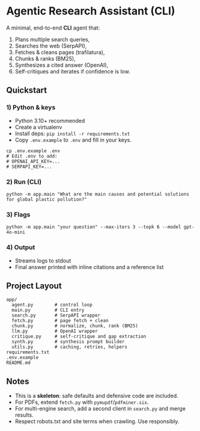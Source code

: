 # Agentic Research Assistant (CLI)

A minimal, end-to-end **CLI** agent that:
1) Plans multiple search queries,
2) Searches the web (SerpAPI),
3) Fetches & cleans pages (trafilatura),
4) Chunks & ranks (BM25),
5) Synthesizes a cited answer (OpenAI),
6) Self-critiques and iterates if confidence is low.

## Quickstart

### 1) Python & keys
- Python 3.10+ recommended
- Create a virtualenv
- Install deps: `pip install -r requirements.txt`
- Copy `.env.example` to `.env` and fill in your keys.

```
cp .env.example .env
# Edit .env to add:
# OPENAI_API_KEY=...
# SERPAPI_KEY=...
```

### 2) Run (CLI)
```
python -m app.main "What are the main causes and potential solutions for global plastic pollution?"
```

### 3) Flags
```
python -m app.main "your question" --max-iters 3 --topk 6 --model gpt-4o-mini
```

### 4) Output
- Streams logs to stdout
- Final answer printed with inline citations and a reference list

## Project Layout
```
app/
  agent.py        # control loop
  main.py         # CLI entry
  search.py       # SerpAPI wrapper
  fetch.py        # page fetch + clean
  chunk.py        # normalize, chunk, rank (BM25)
  llm.py          # OpenAI wrapper
  critique.py     # self-critique and gap extraction
  synth.py        # synthesis prompt builder
  utils.py        # caching, retries, helpers
requirements.txt
.env.example
README.md
```

## Notes
- This is a **skeleton**: safe defaults and defensive code are included.
- For PDFs, extend `fetch.py` with `pymupdf`/`pdfminer.six`.
- For multi-engine search, add a second client in `search.py` and merge results.
- Respect robots.txt and site terms when crawling. Use responsibly.
